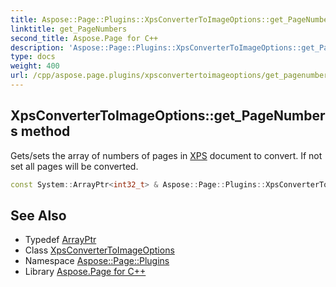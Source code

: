```yaml
---
title: Aspose::Page::Plugins::XpsConverterToImageOptions::get_PageNumbers method
linktitle: get_PageNumbers
second_title: Aspose.Page for C++
description: 'Aspose::Page::Plugins::XpsConverterToImageOptions::get_PageNumbers method. Gets/sets the array of numbers of pages in XPS document to convert. If not set all pages will be converted in C++.'
type: docs
weight: 400
url: /cpp/aspose.page.plugins/xpsconvertertoimageoptions/get_pagenumbers/
---
```

## XpsConverterToImageOptions::get_PageNumbers method


Gets/sets the array of numbers of pages in [XPS](../../../aspose.page.xps/) document to convert. If not set all pages will be converted.

```cpp
const System::ArrayPtr<int32_t> & Aspose::Page::Plugins::XpsConverterToImageOptions::get_PageNumbers() const
```

## See Also

* Typedef [ArrayPtr](../../../system/arrayptr/)
* Class [XpsConverterToImageOptions](../)
* Namespace [Aspose::Page::Plugins](../../)
* Library [Aspose.Page for C++](../../../)
